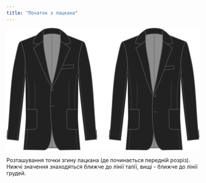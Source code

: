 ```yaml
---
title: "Початок з лацкана"
---
```


![Початок з лацкана](lapelstart.svg)

Розташування точки згину лацкана (де починається передній розріз). Нижчі значення знаходяться ближче до лінії талії, вищі - ближче до лінії грудей.




